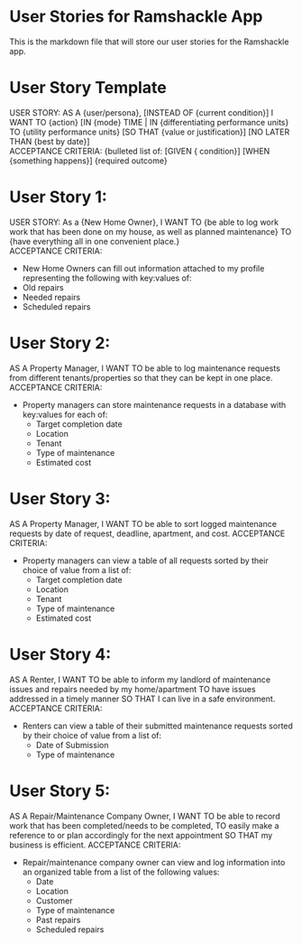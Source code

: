 # User Stories for Ramshackle App  
This is the markdown file that will store our user stories for the Ramshackle app.  
# User Story Template  
 USER STORY: AS A {user/persona}, [INSTEAD OF {current condition}] I WANT TO {action} [IN {mode} TIME | IN {differentiating performance units} TO {utility performance units} [SO THAT {value or justification}] [NO LATER THAN {best by date}]  
ACCEPTANCE CRITERIA: {bulleted list of:  [GIVEN { condition}] [WHEN {something happens}] {required outcome}  
# User Story 1:  
USER STORY: As a {New Home Owner}, I WANT TO {be able to log work work that has been done on my house, as well as planned maintenance} TO {have everything all in one convenient place.}  
ACCEPTANCE CRITERIA:  
* New Home Owners can fill out information attached to my profile representing the following with key:values of:  
 * Old repairs  
 * Needed repairs
 * Scheduled repairs

# User Story 2:
AS A Property Manager, I WANT TO be able to log maintenance requests from different tenants/properties so that they can be kept in one place.
ACCEPTANCE CRITERIA:
* Property managers can store maintenance requests in a database with key:values for each of:
    * Target completion date
    * Location
    * Tenant
    * Type of maintenance
    * Estimated cost

# User Story 3:
AS A Property Manager, I WANT TO be able to sort logged maintenance requests by date of request, deadline, apartment, and cost.
ACCEPTANCE CRITERIA:
* Property managers can view a table of all requests sorted by their choice of value from a list of: 
    * Target completion date
    * Location
    * Tenant
    * Type of maintenance
    * Estimated cost  
  
# User Story 4:
AS A Renter, I WANT TO be able to inform my landlord of maintenance issues and repairs needed by my home/apartment TO have issues addressed in a timely manner SO THAT I can live in a safe environment.
ACCEPTANCE CRITERIA:
* Renters can view a table of their submitted maintenance requests sorted by their choice of value from a list of: 
    * Date of Submission
    * Type of maintenance

 # User Story 5:
 AS A Repair/Maintenance Company Owner, I WANT TO be able to record work that has been completed/needs to be completed, TO easily make a reference to or plan accordingly for the next appointment SO THAT my business is efficient.
 ACCEPTANCE CRITERIA:
 * Repair/maintenance company owner can view and log information into an organized table from a list of the following values:
    * Date
    * Location
    * Customer
    * Type of maintenance
    * Past repairs
    * Scheduled repairs
   
